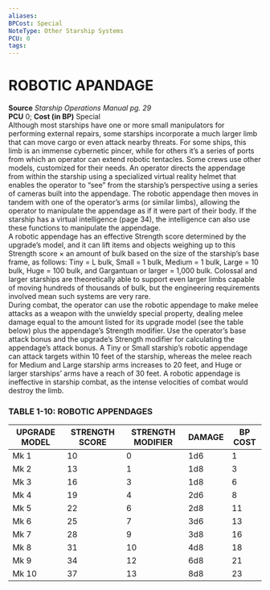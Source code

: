 ```yaml
---
aliases: 
BPCost: Special
NoteType: Other Starship Systems
PCU: 0
tags: 
---
```

# ROBOTIC APANDAGE
**Source** _Starship Operations Manual pg. 29_  
**PCU** 0; **Cost (in BP)** Special  
Although most starships have one or more small manipulators for performing external repairs, some starships incorporate a much larger limb that can move cargo or even attack nearby threats. For some ships, this limb is an immense cybernetic pincer, while for others it’s a series of ports from which an operator can extend robotic tentacles. Some crews use other models, customized for their needs. An operator directs the appendage from within the starship using a specialized virtual reality helmet that enables the operator to “see” from the starship’s perspective using a series of cameras built into the appendage. The robotic appendage then moves in tandem with one of the operator’s arms (or similar limbs), allowing the operator to manipulate the appendage as if it were part of their body. If the starship has a virtual intelligence (page 34), the intelligence can also use these functions to manipulate the appendage.  
A robotic appendage has an effective Strength score determined by the upgrade’s model, and it can lift items and objects weighing up to this Strength score × an amount of bulk based on the size of the starship’s base frame, as follows: Tiny = L bulk, Small = 1 bulk, Medium = 1 bulk, Large = 10 bulk, Huge = 100 bulk, and Gargantuan or larger = 1,000 bulk. Colossal and larger starships are theoretically able to support even larger limbs capable of moving hundreds of thousands of bulk, but the engineering requirements involved mean such systems are very rare.  
During combat, the operator can use the robotic appendage to make melee attacks as a weapon with the unwieldy special property, dealing melee damage equal to the amount listed for its upgrade model (see the table below) plus the appendage’s Strength modifier. Use the operator’s base attack bonus and the upgrade’s Strength modifier for calculating the appendage’s attack bonus. A Tiny or Small starship’s robotic appendage can attack targets within 10 feet of the starship, whereas the melee reach for Medium and Large starship arms increases to 20 feet, and Huge or larger starships’ arms have a reach of 30 feet. A robotic appendage is ineffective in starship combat, as the intense velocities of combat would destroy the limb.

### TABLE 1-10: ROBOTIC APPENDAGES

| UPGRADE MODEL | STRENGTH SCORE | STRENGTH MODIFIER | DAMAGE | BP COST |
|---------------|----------------|-------------------|--------|---------|
| Mk 1          | 10             | 0                 | 1d6    | 1       |
| Mk 2          | 13             | 1                 | 1d8    | 3       |
| Mk 3          | 16             | 3                 | 1d8    | 6       |
| Mk 4          | 19             | 4                 | 2d6    | 8       |
| Mk 5          | 22             | 6                 | 2d8    | 11      |
| Mk 6          | 25             | 7                 | 3d6    | 13      |
| Mk 7          | 28             | 9                 | 3d8    | 16      |
| Mk 8          | 31             | 10                | 4d8    | 18      |
| Mk 9          | 34             | 12                | 6d8    | 21      |
| Mk 10         | 37             | 13                | 8d8    | 23      |
